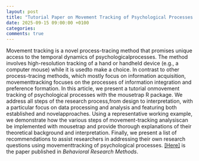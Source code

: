 ```yaml
---
layout: post
title: "Tutorial Paper on Movement Tracking of Psychological Processes Using *mousestrap*"
date: 2025-09-15 09:00:00 +0100
categories: 
comments: true
---
```


Movement tracking is a novel process-tracing method that promises unique access to the temporal dynamics of psychologicalprocesses. The method involves high-resolution tracking of a hand or handheld device (e.g., a computer mouse) while it is usedto make a choice. In contrast to other process-tracing methods, which mostly focus on information acquisition, movementtracking focuses on the processes of information integration and preference formation. In this article, we present a tutorial onmovement tracking of psychological processes with the mousetrap R package. We address all steps of the research process,from design to interpretation, with a particular focus on data processing and analysis and featuring both established and novelapproaches. Using a representative working example, we demonstrate how the various steps of movement-tracking analysiscan be implemented with mousetrap and provide thorough explanations of their theoretical background and interpretation. Finally, we present a list of recommendations to assist researchers in addressing their own research questions using movementtracking of psychological processes. [[Here]](https://link.springer.com/epdf/10.3758/s13428-025-02695-2?sharing_token=RYRPZHiX1115pv5AVlZ2VZAH0g46feNdnc402WrhzyoPl57fb1b_grQED9bubgIqr9KcF8w15SwVvnQPRpfb6BZBfyub2r5mviZ1efXeYA0oXwi6WWJ0OmgzK-Mwzjz9b1dKX7D8XXknTghfUALmoKLvEF3CRtdE6rbY3nbiRoQ%3D) is the paper published in *Behavioral Research Methods*.